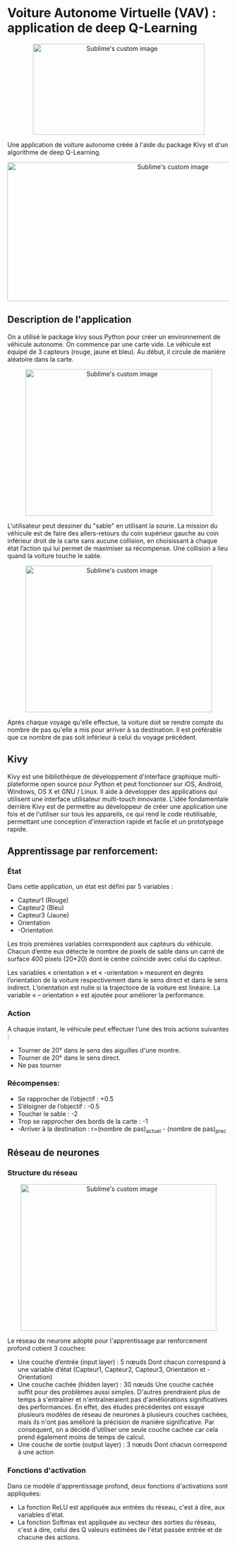 # Voiture Autonome Virtuelle (VAV) : application de deep Q-Learning



<p align="center">
  <img width="389" height="206" src="https://user-images.githubusercontent.com/57750350/123353569-b4f9af80-d559-11eb-9b42-f322be3396de.png?raw=true"alt="Sublime's custom image"/>
</p>


Une application de voiture autonome créée à l'aide du package Kivy et d'un algorithme de deep Q-Learning.



<p align="center">
  <img width="735" height="315" src="https://user-images.githubusercontent.com/57750350/122225830-52474a80-cead-11eb-8b66-56e22aff0fe1.png?raw=true" alt="Sublime's custom image"/>
</p>

## Description de l'application
On a utilisé le package kivy sous Python pour créer un environnement de véhicule autonome.
On commence par une carte vide. Le véhicule est équipé de 3 capteurs (rouge, jaune et bleu). Au début, il circule de manière aléatoire dans la carte.


<p align="center">
  <img width="423" height="332" src="https://user-images.githubusercontent.com/57750350/122221712-756ffb00-cea9-11eb-8527-75a633e078a7.PNG?raw=true" alt="Sublime's custom image"/>
</p>


L'utilisateur peut dessiner du "sable" en utilisant la sourie. La mission du véhicule est de faire des allers-retours du coin supérieur gauche au coin inférieur droit de la carte sans aucune collision, en choisissant à chaque état l’action qui lui permet de maximiser sa récompense. Une collision a lieu quand la voiture touche le sable.


<p align="center">
  <img width="423" height="332" src="https://user-images.githubusercontent.com/57750350/122221894-a18b7c00-cea9-11eb-91a9-73b24e70bdda.png?raw=true" alt="Sublime's custom image"/>
</p>


Après chaque voyage qu'elle effectue, la voiture doit se rendre compte du nombre de pas qu'elle a mis pour arriver à sa destination. Il est préférable que ce nombre de pas soit inférieur à celui du voyage précédent.



## Kivy
Kivy est une bibliothèque de développement d'interface graphique multi-plateforme open source pour Python et peut fonctionner sur iOS, Android, Windows, OS X et GNU / Linux. Il aide à développer des applications qui utilisent une interface utilisateur multi-touch innovante. L'idée fondamentale derrière Kivy est de permettre au développeur de créer une application une fois et de l'utiliser sur tous les appareils, ce qui rend le code réutilisable, permettant une conception d'interaction rapide et facile et un prototypage rapide.


## Apprentissage par renforcement:
### État
Dans cette application, un état est défini par 5 variables :

<ul>
<li>Capteur1 (Rouge)</li>
<li>Capteur2 (Bleu)</li>
<li>Capteur3 (Jaune)</li>
<li>Orientation</li>
<li>-Orientation</li>
</ul>


Les trois premières variables correspondent aux capteurs du véhicule. Chacun d’entre eux détecte le nombre de pixels de sable dans un carré  de surface 400 pixels (20*20) dont le centre coïncide avec celui du capteur.

Les variables « orientation » et « -orientation » mesurent en degrés l’orientation de la voiture respectivement dans le sens direct et dans le sens indirect. L’orientation est nulle si la trajectoire de la voiture est linéaire. La variable « – orientation » est ajoutée pour améliorer la performance.




### Action

A chaque instant, le véhicule peut effectuer l’une des trois actions suivantes :

<ul>
<li>Tourner de 20° dans le sens des aiguilles d'une montre.</li>
<li>Tourner de 20° dans le sens direct.</li>
<li>Ne pas tourner</li>
</ul>

### Récompenses:

<ul>
<li>Se rapprocher de l’objectif : +0.5</li>
<li>S’éloigner de l’objectif : -0.5</li>
<li>Toucher le sable : -2</li>
<li>Trop se rapprocher des bords de la carte : -1</li>
<li>-Arriver à la destination : r=(nombre de pas)<sub>actuel</sub> - (nombre de pas)<sub>prec</sub></li>
</ul>


## Réseau de neurones

### Structure du réseau

<p align="center">
  <img width="444" height="332" src="https://user-images.githubusercontent.com/57750350/122224169-c254d100-ceab-11eb-982d-81dc532aa6c9.png?raw=true" alt="Sublime's custom image"/>
</p>


  Le réseau de neurone adopté pour l'apprentissage par renforcement profond cotient 3 couches:

   <ul>
<li> Une couche d’entrée (input layer) : 5 nœuds
     Dont chacun correspond à une variable d’état (Capteur1, Capteur2, Capteur3, Orientation et -Orientation)</li>
<li>Une couche cachée (hidden layer) : 30 nœuds
  Une couche cachée suffit pour des problèmes aussi simples. D'autres prendraient plus de temps à s'entraîner et n'entraîneraient pas d'améliorations significatives des
  performances. En effet, des études précédentes ont essayé plusieurs modèles de réseau de neurones à plusieurs couches cachées, mais ils n'ont pas amélioré la précision          de manière significative. Par conséquent, on a décidé d'utiliser une seule couche cachée car cela prend également moins de temps de calcul.</li>
<li>Une couche de sortie (output layer) : 3 nœuds
    Dont chacun correspond à une action</li>
</ul>

         
### Fonctions d'activation

Dans ce modèle d'apprentissage profond, deux fonctions d'activations sont appliquées:

<ul>
<li>La fonction ReLU est appliquée aux entrées du réseau, c'est à dire, aux variables d'état.</li>
<li>La fonction Softmax est appliquée au vecteur des sorties du réseau, c'est à dire, celui des Q valeurs estimées de l'état passée entrée et de chacune des actions.</li>
</ul>
         


